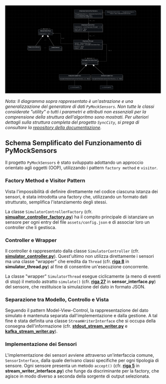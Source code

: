 ![Diagramma UML Semplificato del Generatore di Dati](assets/uml.png)

*Nota: Il diagramma sopra rappresentato è un'astrazione e una generalizzazione del generatore di dati `PyMockSensors`. Non tutte le classi considerate "utility" o tutti i parametri e attributi non essenziali per la comprensione della struttura dell'algoritmo sono mostrati. Per ulteriori dettagli sulla struttura completa del progetto `SyncCity`, si prega di consultare la [repository della documentazione](https://github.com/NaN1fy/docs).*

## Schema Semplificato del Funzionamento di PyMockSensors

Il progetto `PyMockSensors` è stato sviluppato adottando un approccio orientato agli oggetti (OOP), utilizzando i pattern `factory method` e `visitor`.

### Factory Method e Visitor Pattern

Vista l'impossibilità di definire direttamente nel codice ciascuna istanza dei sensori, è stata introdotta una factory che, utilizzando un formato dati strutturato, semplifica l'istanziamento degli stessi.

La classe `SimulatorControllerFactory` (cfr. [**simualtor_controller_factory.py**](https://github.com/NaN1fy/SyncCity/blob/feature/kafka_logic/PyMockSensors/src/sim_toolkit/simulator_controller_factory.py)) ha il compito principale di istanziare un sensore per ogni entry del file `assets/config.json` e di associar loro un controller che li gestisca.

### Controller e Wrapper

Il controller è rappresentato dalla classe `SimulatorController` (cfr. [**simulator_controller.py**](https://github.com/NaN1fy/SyncCity/blob/feature/kafka_logic/PyMockSensors/src/sim_toolkit/simulator_controller.py)). Quest'ultimo non utilizza direttamente i sensori ma una classe "wrapper" che eredita da `Thread` (cfr. [**riga 8**](https://github.com/NaN1fy/SyncCity/blob/feature/kafka_logic/PyMockSensors/src/sim_toolkit/simulator_thread.py#L8) in **simulator_thread.py**) al fine di consentire un'esecuzione concorrente.

La classe "wrapper" `SimulatorThread` esegue ciclicamente (a meno di eventi di stop) il metodo astratto `simulate()` (cfr. [**riga 27**](https://github.com/NaN1fy/SyncCity/blob/feature/kafka_logic/PyMockSensors/src/sensor/sensor_interface.py#L27) in **sensor_interface.py**) del sensore, che restituisce la simulazione del dato in formato JSON.

### Separazione tra Modello, Controllo e Vista

Seguendo il pattern Model-View-Control, la rappresentazione del dato simulato è mantenuta separata dall'implementazione e dalla gestione. A tal fine è stata definita una classe `StreamWriterInterface` che si occupa della consegna dell'informazione (cfr. [**stdout_stream_writer.py**](https://github.com/NaN1fy/SyncCity/blob/feature/kafka_logic/PyMockSensors/src/stream_writer/stdout_stream_writer.py) e [**kafka_stream_writer.py**](https://github.com/NaN1fy/SyncCity/blob/feature/kafka_logic/PyMockSensors/src/stream_writer/kafka_stream_writer.py)).

### Implementazione dei Sensori

L'implementazione dei sensori avviene attraverso un'interfaccia comune, `SensorInterface`, dalla quale derivano classi specifiche per ogni tipologia di sensore. Ogni sensore presenta un metodo `accept()` (cfr. [**riga 5**](https://github.com/NaN1fy/SyncCity/blob/feature/kafka_logic/PyMockSensors/src/stream_writer/stream_writer_interface.py#L5) in **stream_writer_interface.py**) che funge da discriminante per la factory, che agisce in modo diverso a seconda della sorgente di output selezionata.
